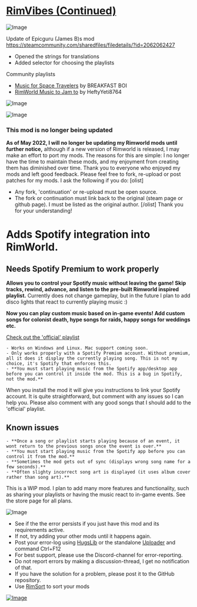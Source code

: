 # [RimVibes (Continued)](https://steamcommunity.com/sharedfiles/filedetails/?id=2815714756)

![Image](https://i.imgur.com/buuPQel.png)

Update of Epicguru (James B)s mod
https://steamcommunity.com/sharedfiles/filedetails/?id=2062062427

- Opened the strings for translations
- Added selector for choosing the playlists

Community playlists


- [Music for Space Travelers](https://open.spotify.com/playlist/46qRepmbmV0hgesx7jXfjg?si=6328b7112689418d) by BREAKFAST BOI
- [RimWorld Music to Jam to](https://open.spotify.com/playlist/1WRl2hh2YaSxTYuFwd8g3n?si=55446a5556614254) by HeftyYeti8764



![Image](https://i.imgur.com/3npT60J.png)
	
![Image](https://i.imgur.com/Z4GOv8H.png)

### This mod is no longer being updated

**As of May 2022, I will no longer be updating my Rimworld mods until further notice,** although if a new version of Rimworld is released, I may make an effort to port my mods. The reasons for this are simple: I no longer have the time to maintain these mods, and my enjoyment from creating them has diminished over time. Thank you to everyone who enjoyed my mods and left good feedback.
Please feel free to fork, re-upload or post patches for my mods. I ask the following if you do:
[olist]
-  Any fork, 'continuation' or re-upload must be open source.
-  The fork or continuation must link back to the original (steam page or github page). I must be listed as the original author.
[/olist]
Thank you for your understanding!

# Adds Spotify integration into RimWorld.

## Needs Spotify Premium to work properly

**Allows you to control your Spotify music without leaving the game! Skip tracks, rewind, advance, and listen to the pre-built Rimworld inspired playlist.**
Currently does not change gameplay, but in the future I plan to add disco lights that react to currently playing music :)
 
**Now you can play custom music based on in-game events! Add custom songs for colonist death, hype songs for raids, happy songs for weddings etc.**

[Check out the 'official' playlist](https://open.spotify.com/playlist/6kObb7fqYrNthL8c6ZB27K?si=lX8HZ__xT-SHqbxtumXuLg)



    - Works on Windows and Linux. Mac support coming soon.
    - Only works properly with a Spotify Premium account. Without premium, all it does it display the currently playing song. This is not my choice, it's Spotify that enforces this.
    - **You must start playing music from the Spotify app/desktop app before you can control it inside the mod. This is a bug in Spotify, not the mod.**



When you install the mod it will give you instructions to link your Spotify account. It is quite straightforward, but comment with any issues so I can help you.
Please also comment with any good songs that I should add to the 'official' playlist.
  
## Known issues



    - **Once a song or playlist starts playing because of an event, it wont return to the previous songs once the event is over.**
    - **You must start playing music from the Spotify app before you can control it from the mod.**
    - **Sometimes the mod gets out of sync (displays wrong song name for a few seconds).**
    - **Often slighty incorrect song art is displayed (it uses album cover rather than song art).**



This is a WIP mod. I plan to add many more features and functionality, such as sharing your playlists or having the music react to in-game events.
See the store page for all plans.

![Image](https://i.imgur.com/PwoNOj4.png)



-  See if the the error persists if you just have this mod and its requirements active.
-  If not, try adding your other mods until it happens again.
-  Post your error-log using [HugsLib](https://steamcommunity.com/workshop/filedetails/?id=818773962) or the standalone [Uploader](https://steamcommunity.com/sharedfiles/filedetails/?id=2873415404) and command Ctrl+F12
-  For best support, please use the Discord-channel for error-reporting.
-  Do not report errors by making a discussion-thread, I get no notification of that.
-  If you have the solution for a problem, please post it to the GitHub repository.
-  Use [RimSort](https://github.com/RimSort/RimSort/releases/latest) to sort your mods

 

[![Image](https://img.shields.io/github/v/release/emipa606/RimVibes?label=latest%20version&style=plastic&color=9f1111&labelColor=black)](https://steamcommunity.com/sharedfiles/filedetails/changelog/2815714756)
